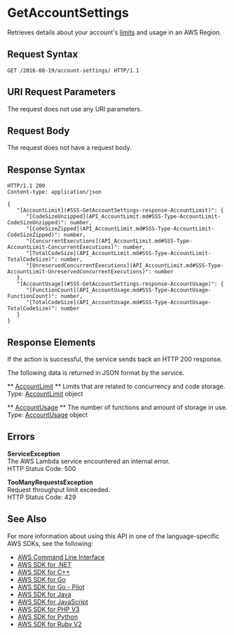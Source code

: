 # GetAccountSettings<a name="API_GetAccountSettings"></a>

Retrieves details about your account's [limits](https://docs.aws.amazon.com/lambda/latest/dg/limits.html) and usage in an AWS Region\.

## Request Syntax<a name="API_GetAccountSettings_RequestSyntax"></a>

```
GET /2016-08-19/account-settings/ HTTP/1.1
```

## URI Request Parameters<a name="API_GetAccountSettings_RequestParameters"></a>

The request does not use any URI parameters\.

## Request Body<a name="API_GetAccountSettings_RequestBody"></a>

The request does not have a request body\.

## Response Syntax<a name="API_GetAccountSettings_ResponseSyntax"></a>

```
HTTP/1.1 200
Content-type: application/json

{
   "[AccountLimit](#SSS-GetAccountSettings-response-AccountLimit)": { 
      "[CodeSizeUnzipped](API_AccountLimit.md#SSS-Type-AccountLimit-CodeSizeUnzipped)": number,
      "[CodeSizeZipped](API_AccountLimit.md#SSS-Type-AccountLimit-CodeSizeZipped)": number,
      "[ConcurrentExecutions](API_AccountLimit.md#SSS-Type-AccountLimit-ConcurrentExecutions)": number,
      "[TotalCodeSize](API_AccountLimit.md#SSS-Type-AccountLimit-TotalCodeSize)": number,
      "[UnreservedConcurrentExecutions](API_AccountLimit.md#SSS-Type-AccountLimit-UnreservedConcurrentExecutions)": number
   },
   "[AccountUsage](#SSS-GetAccountSettings-response-AccountUsage)": { 
      "[FunctionCount](API_AccountUsage.md#SSS-Type-AccountUsage-FunctionCount)": number,
      "[TotalCodeSize](API_AccountUsage.md#SSS-Type-AccountUsage-TotalCodeSize)": number
   }
}
```

## Response Elements<a name="API_GetAccountSettings_ResponseElements"></a>

If the action is successful, the service sends back an HTTP 200 response\.

The following data is returned in JSON format by the service\.

 ** [AccountLimit](#API_GetAccountSettings_ResponseSyntax) **   <a name="SSS-GetAccountSettings-response-AccountLimit"></a>
Limits that are related to concurrency and code storage\.  
Type: [AccountLimit](API_AccountLimit.md) object

 ** [AccountUsage](#API_GetAccountSettings_ResponseSyntax) **   <a name="SSS-GetAccountSettings-response-AccountUsage"></a>
The number of functions and amount of storage in use\.  
Type: [AccountUsage](API_AccountUsage.md) object

## Errors<a name="API_GetAccountSettings_Errors"></a>

 **ServiceException**   
The AWS Lambda service encountered an internal error\.  
HTTP Status Code: 500

 **TooManyRequestsException**   
Request throughput limit exceeded\.  
HTTP Status Code: 429

## See Also<a name="API_GetAccountSettings_SeeAlso"></a>

For more information about using this API in one of the language\-specific AWS SDKs, see the following:
+  [AWS Command Line Interface](https://docs.aws.amazon.com/goto/aws-cli/lambda-2015-03-31/GetAccountSettings) 
+  [AWS SDK for \.NET](https://docs.aws.amazon.com/goto/DotNetSDKV3/lambda-2015-03-31/GetAccountSettings) 
+  [AWS SDK for C\+\+](https://docs.aws.amazon.com/goto/SdkForCpp/lambda-2015-03-31/GetAccountSettings) 
+  [AWS SDK for Go](https://docs.aws.amazon.com/goto/SdkForGoV1/lambda-2015-03-31/GetAccountSettings) 
+  [AWS SDK for Go \- Pilot](https://docs.aws.amazon.com/goto/SdkForGoPilot/lambda-2015-03-31/GetAccountSettings) 
+  [AWS SDK for Java](https://docs.aws.amazon.com/goto/SdkForJava/lambda-2015-03-31/GetAccountSettings) 
+  [AWS SDK for JavaScript](https://docs.aws.amazon.com/goto/AWSJavaScriptSDK/lambda-2015-03-31/GetAccountSettings) 
+  [AWS SDK for PHP V3](https://docs.aws.amazon.com/goto/SdkForPHPV3/lambda-2015-03-31/GetAccountSettings) 
+  [AWS SDK for Python](https://docs.aws.amazon.com/goto/boto3/lambda-2015-03-31/GetAccountSettings) 
+  [AWS SDK for Ruby V2](https://docs.aws.amazon.com/goto/SdkForRubyV2/lambda-2015-03-31/GetAccountSettings) 